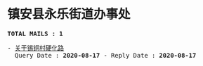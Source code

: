 # 镇安县永乐街道办事处
<pre><b>TOTAL MAILS : 1</b></pre>
<pre>
- <a href="../../categories/mails/6329.md">关于锡铜村硬化路</a><br/>  Query Date : <b>2020-08-17</b> - Reply Date : <b>2020-08-17</b>
</pre>